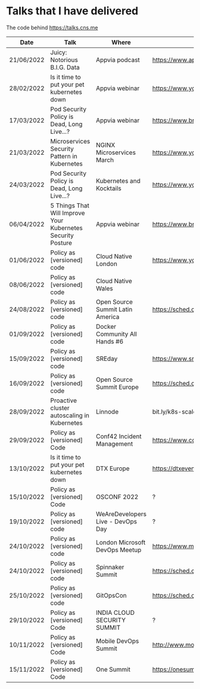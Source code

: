 # Talks that I have delivered

The code behind https://talks.cns.me

| Date       | Talk                                                        | Where                             | Link                                                                                        |
| ---------- | ----------------------------------------------------------- | --------------------------------- | ------------------------------------------------------------------------------------------- |
| 21/06/2022 | Juicy: Notorious B.I.G. Data                                | Appvia podcast                    | https://www.appvia.io/podcast/8901725                                                       |
| 28/02/2022 | Is it time to put your pet kubernetes down                  | Appvia webinar                    | https://www.youtube.com/watch?v=4YA9sC6Z1YQ                                                 |
| 17/03/2022 | Pod Security Policy is Dead, Long Live...?                  | Appvia webinar                    | https://www.brighttalk.com/webcast/18932/535753                                             |
| 21/03/2022 | Microservices Security Pattern in Kubernetes                | NGINX Microservices March         | https://www.youtube.com/watch?v=k1TYMMxgldY                                                 |
| 24/03/2022 | Pod Security Policy is Dead, Long Live...?                  | Kubernetes and Kocktails          | https://www.youtube.com/watch?v=C5ohERIhlrY                                                 |
| 06/04/2022 | 5 Things That Will Improve Your Kubernetes Security Posture | Appvia webinar                    | https://www.brighttalk.com/webcast/18932/528461                                             |
| 01/06/2022 | Policy as [versioned] code                                  | Cloud Native London               | https://www.youtube.com/watch?v=kujkYxU8HoM                                                 |
| 08/06/2022 | Policy as [versioned] code                                  | Cloud Native Wales                |                                                                                             |
| 24/08/2022 | Policy as [versioned] code                                  | Open Source Summit Latin America  | https://sched.co/15Bqa                                                                      |
| 01/09/2022 | Policy as [versioned] code                                  | Docker Community All Hands #6     |                                                                                             |
| 15/09/2022 | Policy as [versioned] code                                  | SREday                            | https://www.sreday.com                                                                      |
| 16/09/2022 | Policy as [versioned] code                                  | Open Source Summit Europe         | https://sched.co/15z1I                                                                      |
| 28/09/2022 | Proactive cluster autoscaling in Kubernetes                 | Linnode                           | bit.ly/k8s-scale-2                                                                          |
| 29/09/2022 | Policy as [versioned] Code                                  | Conf42 Incident Management        | https://www.conf42.com/Incident_Management_2022_Chris_NesbittSmith_policy_as_versioned_code |
| 13/10/2022 | Is it time to put your pet kubernetes down                  | DTX Europe                        | https://dtxevents.io/europe/en/page/dtx-europe                                              |
| 15/10/2022 | Policy as [versioned] Code                                  | OSCONF 2022                       | ?                                                                                           |
| 19/10/2022 | Policy as [versioned] code                                  | WeAreDevelopers Live - DevOps Day | ?                                                                                           |
| 24/10/2022 | Policy as [versioned] code                                  | London Microsoft DevOps Meetup    | https://www.meetup.com/london-microsoft-devops/events/287854448/                            |
| 24/10/2022 | Policy as [versioned] code                                  | Spinnaker Summit                  | https://sched.co/19kpM                                                                      |
| 25/10/2022 | Policy as [versioned] code                                  | GitOpsCon                         | https://sched.co/1AR8w                                                                      |
| 29/10/2022 | Policy as [versioned] Code                                  | INDIA CLOUD SECURITY SUMMIT       | ?                                                                                           |
| 10/11/2022 | Policy as [versioned] Code                                  | Mobile DevOps Summit              | http://www.mobiledevops.io/summit/agenda/speakers/1773168                                   |
| 15/11/2022 | Policy as [versioned] Code                                  | One Summit                        | https://onesummit2022.sched.com/event/69ffdbbc45806a7ae27374dd29d93237                      |

<!--
| Date | Talk                       | Where              | Link |
| ---- | -------------------------- | ------------------ | ---- |
| ?    | Policy as [versioned] Code | Cloud with Chris   | ?    |
| ?    | Policy as [versioned] Code | Docker Switzerland | ?    |
| ?    | Policy as [versioned] Code | Kubernetes Community Days UK | ?    |
-->
